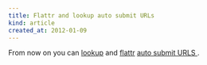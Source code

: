 ```yaml
---
title: Flattr and lookup auto submit URLs
kind: article
created_at: 2012-01-09
---
```

From now on you can
[lookup](http://developers.flattr.net/api/resources/things/#check-if-a-thing-exists) and
[flattr](http://developers.flattr.net/api/resources/flattrs/#flattr-a-autosubmit-url) [ auto submit URLS ]( /auto-submit ).
